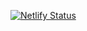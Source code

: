 [![Netlify Status](https://api.netlify.com/api/v1/badges/f7d661d7-7786-45f4-8659-7b889bf5068e/deploy-status)](https://app.netlify.com/sites/sahitid/deploys)
